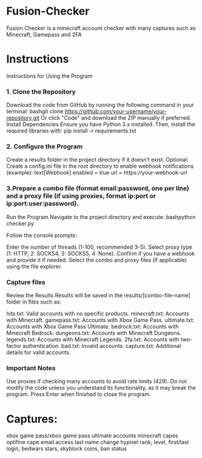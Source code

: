 # Fusion-Checker
Fusion Checker is  a minecraft account checker with many captures such as Minecraft, Gamepass and 2FA

# Instructions

Instructions for Using the Program

### 1. Clone the Repository
   
Download the code from GitHub by running the following command in your terminal:
bashgit clone https://github.com/your-username/your-repository.git
Or click "Code" and download the ZIP manually if preferred.
Install Dependencies
Ensure you have Python 3.x installed. Then, install the required libraries with:
pip install -r requirements.txt

### 2.  Configure the Program

Create a results folder in the project directory if it doesn’t exist.
Optional: Create a config.ini file in the root directory to enable webhook notifications (example):
text[Webhook]
enabled = true
url = https://your-webhook-url

### 3.Prepare a combo file (format email:password, one per line) and a proxy file (if using proxies, format ip:port or ip:port:user:password).


Run the Program
Navigate to the project directory and execute:
bashpython checker.py

Follow the console prompts:

Enter the number of threads (1-100, recommended 3-5).
Select proxy type (1: HTTP, 2: SOCKS4, 3: SOCKS5, 4: None).
Confirm if you have a webhook and provide it if needed.
Select the combo and proxy files (if applicable) using the file explorer.



### Capture files
Review the Results
Results will be saved in the results/[combo-file-name] folder in files such as:

hits.txt: Valid accounts with no specific products.
minecraft.txt: Accounts with Minecraft.
gamepass.txt: Accounts with Xbox Game Pass.
ultimate.txt: Accounts with Xbox Game Pass Ultimate.
bedrock.txt: Accounts with Minecraft Bedrock.
dungeons.txt: Accounts with Minecraft Dungeons.
legends.txt: Accounts with Minecraft Legends.
2fa.txt: Accounts with two-factor authentication.
bad.txt: Invalid accounts.
capture.txt: Additional details for valid accounts.


### Important Notes

Use proxies if checking many accounts to avoid rate limits (429).
Do not modify the code unless you understand its functionality, as it may break the program.
Press Enter when finished to close the program.

# Captures:
xbox game pass/xbox game pass ultimate accounts
minecraft capes
optifine cape
email access
last name change
hypixel rank, level, first/last login, bedwars stars, skyblock coins, ban status
